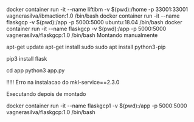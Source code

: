 docker container run -it --name liftibm -v $(pwd):/home -p 33001:33001 vagnerasilva/ibmaction:1.0 /bin/bash
docker container run -it --name flaskgcp -v $(pwd):/app -p 5000:5000 ubuntu:18.04 /bin/bash
docker container run -it --name flaskgcp -v $(pwd):/app -p 5000:5000 vagnerasilva/flaskgcp:1.0 /bin/bash
Montando manualmente

apt-get update
apt-get install sudo
sudo apt install python3-pip

pip3 install flask

cd app 
python3 app.py  



!!!!! Erro na instalacao do mkl-service==2.3.0


Executando depois de montado

docker container run -it --name flaskgcp1 -v $(pwd):/app -p 5000:5000 vagnerasilva/flaskgcp:1.0 /bin/bash
